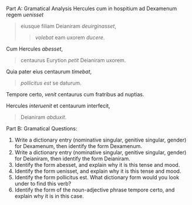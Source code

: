 Part A: Gramatical Analysis
Hercules cum in hospitium ad Dexamenum regem *uenisset* 
>eiusque filiam Deianiram *deuirginasset*, 
>>*volebat* eam uxorem *ducere*. 

Cum Hercules *abesset*, 
>centaurus Eurytion *petit* Deianiram uxorem. 

Quia pater eius centaurum *timebat*, 
>*pollicitus est* se daturum. 

Tempore certo, *venit* centaurus cum fratribus ad nuptias. 

Hercules *interuenit* et centaurum interfecit, 
>Deianiram *abduxit*.

Part B: Gramatical Questions:
1. Write a dictionary entry (nominative singular, genitive singular, gender) for Dexamenum, then identify the form Dexamenum.
2. Write a dictionary entry (nominative singular, genitive singular, gender) for Deianiram, then identify the form Deianiram.
3. Identify the form abesset, and explain why it is this tense and mood.
4. Identify the form uenisset, and explain why it is this tense and mood.
5. Identify the form pollicitus est. What dictionary form would you look under to find this verb?
6. Identify the form of the noun-adjective phrase tempore certo, and explain why it is in this case.
